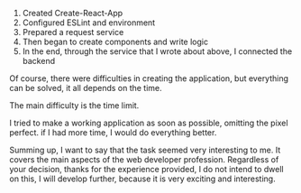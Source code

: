 1. Created Create-React-App
2. Configured ESLint and environment
3. Prepared a request service
4. Then began to create components and write logic
5. In the end, through the service that I wrote about above, I connected the backend

Of course, there were difficulties in creating the application, but everything can be solved, it all depends on the time.

The main difficulty is the time limit.

I tried to make a working application as soon as possible, omitting the pixel perfect. if I had more time, I would do everything better.

Summing up, I want to say that the task seemed very interesting to me. It covers the main aspects of the web developer profession. Regardless of your decision, thanks for the experience provided, I do not intend to dwell on this, I will develop further, because it is very exciting and interesting.